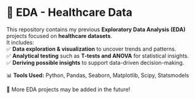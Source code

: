 # 🏥 EDA - Healthcare Data  

This repository contains my previous **Exploratory Data Analysis (EDA)** projects focused on **healthcare datasets**.  
It includes:  
✅ **Data exploration & visualization** to uncover trends and patterns.  
✅ **Analytical testing** such as **T-tests and ANOVA** for statistical insights.  
✅ **Deriving possible insights** to support data-driven decision-making.  

📊 **Tools Used:** Python, Pandas, Seaborn, Matplotlib, Scipy, Statsmodels  

🚀 More EDA projects may be added in the future!  
